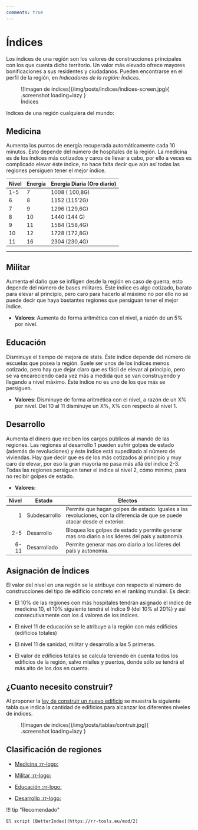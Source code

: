 ```yaml
---
comments: true
---
```


# Índices

Los índices de una región son los valores de construcciones principales con los que cuenta dicho territorio. Un valor más elevado ofrece mayores bonificaciones a sus residentes y ciudadanos. Pueden encontrarse en el perfil de la región, en _Indicadores de la región: Índices_.

<figure markdown>
  ![Imagen de índices](/img/posts/Indices/indices-screen.jpg){ .screenshot loading=lazy }
  <figcaption>Índices</figcaption>
</figure>

Indices de una región cualquiera del mundo:

## Medicina

Aumenta los puntos de energía recuperada automáticamente cada 10 minutos. Esto depende del número de hospitales de la región. La medicina es de los índices más cotizados y caros de llevar a cabo, por ello a veces es complicado elevar éste índice, no hace falta decir que aún así todas las regiones persiguen tener el mejor índice.

| **Nivel** | **Energia** | **Energia Diaria (Oro diario)** |
| --------- | ----------- | ------------------------------- |
| 1-5       | 7           | 1008 ( 100,8G)                  |
| 6         | 8           | 1152 (115’2G)                   |
| 7         | 9           | 1296 (129,6G)                   |
| 8         | 10          | 1440 (144 G)                    |
| 9         | 11          | 1584 (158,4G)                   |
| 10        | 12          | 1728 (172,8G)                   |
| 11        | 16          | 2304 (230,4G)                   |

---

## Militar

Aumenta el daño que se infligen desde la región en caso de guerra, esto depende del número de bases militares. Éste índice es algo cotizado, barato para elevar al principio, pero caro para hacerlo al máximo no por ello no se puede decir que haya bastantes regiones que persiguan tener el mejor índice.

- **Valores**: Aumenta de forma aritmética con el nivel, a razón de un 5% por nivel.

## Educación

Disminuye el tiempo de mejora de stats. Éste índice depende del número de escuelas que posea la región. Suele ser unos de los índices menos cotizado, pero hay que dejar claro que es fácil de elevar al principio, pero se va encareciendo cada vez más a medida que se van construyendo y llegando a nivel máximo. Éste índice no es uno de los que más se persiguen.

- **Valores**: Disminuye de forma aritmética con el nivel, a razón de un X% por nivel. Del 10 al 11 disminuye un X%, X% con respecto al nivel 1.

## Desarrollo

Aumenta el dinero que reciben los cargos públicos al mando de las regiones. Las regiones al desarrollo 1 pueden sufrir golpes de estado (además de revoluciones) y éste índice está supeditado al número de viviendas. Hay que decir que es de los más cotizados al principio y muy caro de elevar, por eso la gran mayoría no pasa más allá del índice 2-3. Todas las regiones persiguen tener el índice al nivel 2, cómo mínimo, para no recibir golpes de estado.

- **Valores:**

| **Nivel** | **Estado**    | **Efectos**                                                                                                                 |
| --------: | ------------- | --------------------------------------------------------------------------------------------------------------------------- |
|         1 | Subdesarrollo | Permite que hagan golpes de estado. Iguales a las revoluciones, con la diferencia de que se puede atacar desde el exterior. |
|       2-5 | Desarrollo    | Bloquea los golpes de estado y permite generar mas oro diario a los líderes del país y autonomía.                           |
|      6-11 | Desarrollado  | Permite generar mas oro diario a los líderes del país y autonomía.                                                          |

## Asignación de Índices

El valor del nivel en una región se le atribuye con respecto al número de construcciones del tipo de edificio concreto en el ranking mundial. Es decir:

- El 10% de las regiones con más hospitales tendrán asignado el índice de medicina 10, el 10% siguiente tendrá el índice 9 (del 10% al 20%) y así consecutivamente con los 4 valores de los índices.

- El nivel 11 de educación se le atribuye a la región con más edificios (edificios totales)

- El nivel 11 de sanidad, militar y desarrollo a las 5 primeras.

- El valor de edificios totales se calcula teniendo en cuenta todos los edificios de la región, salvo misiles y puertos, donde sólo se tendrá el más alto de los dos en cuenta.

## ¿Cuanto necesito construir?

Al proponer la [ley de construir un nuevo edificio](/3.-Politica/Leyes/#nuevo-edificio) se muestra la siguiente tabla que indica la cantidad de edificios para alcanzar los diferentes niveles de indices.

<figure markdown>
  ![Imagen de indices](/img/posts/tablas/contruir.jpg){ .screenshot loading=lazy }
  <figcaption></figcaption>
</figure>

## Clasificación de regiones

- [Medicina :rr-logo:](https://rivalregions.com/#listed/country/-2/0/hospital)

- [Militar :rr-logo:](https://rivalregions.com/#listed/country/-2/0/military)

- [Educación :rr-logo:](https://rivalregions.com/#listed/country/-2/0/school)

- [Desarrollo :rr-logo:](https://rivalregions.com/#listed/country/-2/0/homes)

!!! tip "Recomendado"

    El script [BetterIndex](https://rr-tools.eu/mod/2)
